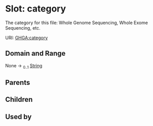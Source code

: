 
# Slot: category


The category for this file: Whole Genome Sequencing, Whole Exome Sequencing, etc.

URI: [GHGA:category](https://w3id.org/GHGA/category)


## Domain and Range

None &#8594;  <sub>0..1</sub> [String](types/String.md)

## Parents


## Children


## Used by

